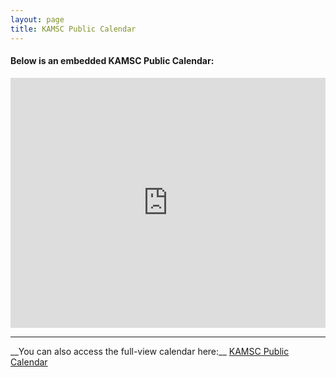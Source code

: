 ```yaml
---
layout: page
title: KAMSC Public Calendar
---
```

<h4>Below is an embedded KAMSC Public Calendar:</h4>
<iframe src="https://calendar.google.com/calendar/embed?height=600&amp;wkst=1&amp;bgcolor=%23FFFFFF&amp;src=kamsc.k12.mi.us_c3u8qp5ks3572eqqb5kkvv47ps%40group.calendar.google.com&amp;color=%23865A5A&amp;ctz=America%2FNew_York" style="border-width:0" width="100%" height="400" frameborder="0" scrolling="no"></iframe>
<hr>
__You can also access the full-view calendar here:__ <a href="https://calendar.google.com/calendar/embed?src=kamsc.k12.mi.us_c3u8qp5ks3572eqqb5kkvv47ps%40group.calendar.google.com&ctz=America/New_York">KAMSC Public Calendar</a>